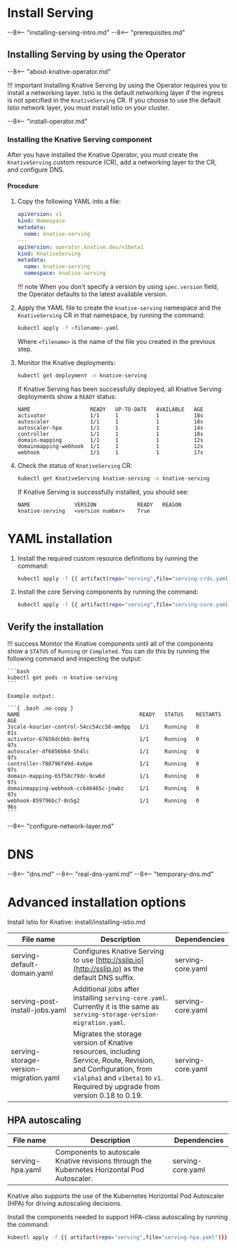# Install Serving

--8<-- "installing-serving-intro.md"
--8<-- "prerequisites.md"

<!--TODO: Is networking layer optional? If not, make deciding which one to use a prereq - some are installed before serving, some after, configs etc, make all of this clear before someone starts installing serving-->

## Installing Serving by using the Operator

--8<-- "about-knative-operator.md"

!!! important
    Installing Knative Serving by using the Operator requires you to install a networking layer. Istio is the default networking layer if the ingress is not specified in the `KnativeServing` CR. If you choose to use the default Istio network layer, you must install Istio on your cluster.

--8<-- "install-operator.md"

<!--TODO: redirect these to new sections
- Configuring Knative using the Operator: install/operator/configuring-with-operator.md
- Configuring Knative Serving CRDs: install/operator/configuring-serving-cr.md
-->

### Installing the Knative Serving component

After you have installed the Knative Operator, you must create the `KnativeServing` custom resource (CR), add a networking layer to the CR, and configure DNS.

<h4>Procedure</h4>

1. Copy the following YAML into a file:

    ```yaml
    apiVersion: v1
    kind: Namespace
    metadata:
      name: knative-serving
    ---
    apiVersion: operator.knative.dev/v1beta1
    kind: KnativeServing
    metadata:
      name: knative-serving
      namespace: knative-serving
    ```
    !!! note
        When you don't specify a version by using `spec.version` field, the Operator defaults to the latest available version.

1. Apply the YAML file to create the `knative-serving` namespace and the `KnativeServing` CR in that namespace, by running the command:

    ```bash
    kubectl apply -f <filename>.yaml
    ```

    Where `<filename>` is the name of the file you created in the previous step.

1. Monitor the Knative deployments:

    ```bash
    kubectl get deployment -n knative-serving
    ```

    If Knative Serving has been successfully deployed, all Knative Serving deployments show a `READY` status:

    ```{ .bash .no-copy }
    NAME                   READY   UP-TO-DATE   AVAILABLE   AGE
    activator              1/1     1            1           18s
    autoscaler             1/1     1            1           18s
    autoscaler-hpa         1/1     1            1           14s
    controller             1/1     1            1           18s
    domain-mapping         1/1     1            1           12s
    domainmapping-webhook  1/1     1            1           12s
    webhook                1/1     1            1           17s
    ```

1. Check the status of `KnativeServing` CR:

    ```bash
    kubectl get KnativeServing knative-serving -n knative-serving
    ```

    If Knative Serving is successfully installed, you should see:

    ```{ .bash .no-copy }
    NAME              VERSION             READY   REASON
    knative-serving   <version number>    True
    ```

# YAML installation

1. Install the required custom resource definitions by running the command:

    ```bash
    kubectl apply -f {{ artifact(repo="serving",file="serving-crds.yaml")}}
    ```

1. Install the core Serving components by running the command:

    ```bash
    kubectl apply -f {{ artifact(repo="serving",file="serving-core.yaml")}}
    ```

## Verify the installation

!!! success
    Monitor the Knative components until all of the components show a `STATUS` of `Running` or `Completed`. You can do this by running the following command and inspecting the output:

    ```bash
    kubectl get pods -n knative-serving
    ```

    Example output:

    ```{ .bash .no-copy }
    NAME                                      READY   STATUS    RESTARTS   AGE
    3scale-kourier-control-54cc54cc58-mmdgq   1/1     Running   0          81s
    activator-67656dcbbb-8mftq                1/1     Running   0          97s
    autoscaler-df6856b64-5h4lc                1/1     Running   0          97s
    controller-788796f49d-4x6pm               1/1     Running   0          97s
    domain-mapping-65f58c79dc-9cw6d           1/1     Running   0          97s
    domainmapping-webhook-cc646465c-jnwbz     1/1     Running   0          97s
    webhook-859796bc7-8n5g2                   1/1     Running   0          96s
    ```

<!--NETWORK LAYER DOCS SNIPPET-->
--8<-- "configure-network-layer.md"

# DNS

--8<-- "dns.md"
--8<-- "real-dns-yaml.md"
--8<-- "temporary-dns.md"

# Advanced installation options

Install Istio for Knative: install/installing-istio.md

| File name | Description | Dependencies|
| --- | --- | --- |
| serving-default-domain.yaml | Configures Knative Serving to use [http://sslip.io](http://sslip.io) as the default DNS suffix. | serving-core.yaml |
| serving-post-install-jobs.yaml | Additional jobs after installing `serving-core.yaml`. Currently it is the same as `serving-storage-version-migration.yaml`. | serving-core.yaml |
| serving-storage-version-migration.yaml | Migrates the storage version of Knative resources, including Service, Route, Revision, and Configuration, from `v1alpha1` and `v1beta1` to `v1`. Required by upgrade from version 0.18 to 0.19. | serving-core.yaml |

## HPA autoscaling

| File name | Description | Dependencies|
| --- | --- | --- |
| serving-hpa.yaml | Components to autoscale Knative revisions through the Kubernetes Horizontal Pod Autoscaler. | serving-core.yaml |

Knative also supports the use of the Kubernetes Horizontal Pod Autoscaler (HPA) for driving autoscaling decisions.

Install the components needed to support HPA-class autoscaling by running the command:

```bash
kubectl apply -f {{ artifact(repo="serving",file="serving-hpa.yaml")}}
```
<!-- TODO(https://github.com/knative/docs/issues/2152): Link to a more in-depth guide on HPA-class autoscaling -->
